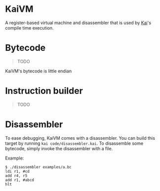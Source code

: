 # KaiVM
A register-based virtual machine and disassembler that is used by [Kai](https://github.com/kai-language/kai)'s compile time execution.

# Bytecode
> TODO

KaiVM's bytecode is little endian

# Instruction builder
> TODO

# Disassembler
To ease debugging, KaiVM comes with a disassembler. You can build this target by running `kai code/disassembler.kai`. To disassemble some bytecode, simply invoke the disassembler with a file.

Example:
```
$ ./disassembler examples/a.bc 
ldi r1, #cd
add r4, r5
add r1, #abcd
hlt
```